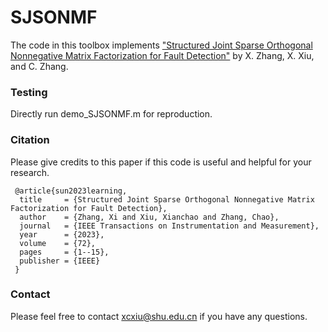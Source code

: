 # SJSONMF

The code in this toolbox implements ["Structured Joint Sparse Orthogonal Nonnegative Matrix Factorization for Fault Detection"](https://ieeexplore.ieee.org/document/10036023) by X. Zhang, X. Xiu, and C. Zhang.

### Testing
Directly run demo_SJSONMF.m for reproduction.

### Citation
Please give credits to this paper if this code is useful and helpful for your research.

     @article{sun2023learning,
      title     = {Structured Joint Sparse Orthogonal Nonnegative Matrix Factorization for Fault Detection},
      author    = {Zhang, Xi and Xiu, Xianchao and Zhang, Chao},
      journal   = {IEEE Transactions on Instrumentation and Measurement},
      year      = {2023},
      volume    = {72},
      pages     = {1--15},
      publisher = {IEEE}
     }


### Contact 
Please feel free to contact xcxiu@shu.edu.cn if you have any questions.











